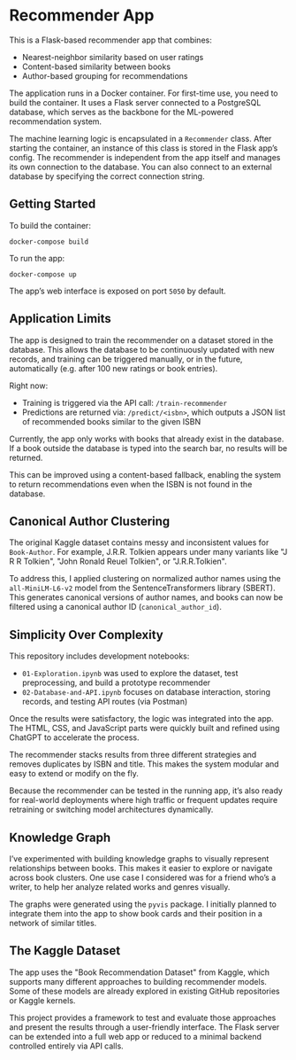 # Recommender App

This is a Flask-based recommender app that combines:
- Nearest-neighbor similarity based on user ratings
- Content-based similarity between books
- Author-based grouping for recommendations

The application runs in a Docker container. For first-time use, you need to build the container. It uses a Flask server connected to a PostgreSQL database, which serves as the backbone for the ML-powered recommendation system.

The machine learning logic is encapsulated in a `Recommender` class. After starting the container, an instance of this class is stored in the Flask app’s config. The recommender is independent from the app itself and manages its own connection to the database. You can also connect to an external database by specifying the correct connection string.

## Getting Started

To build the container:
```
docker-compose build
```

To run the app:
```
docker-compose up
```

The app’s web interface is exposed on port `5050` by default.

## Application Limits

The app is designed to train the recommender on a dataset stored in the database. This allows the database to be continuously updated with new records, and training can be triggered manually, or in the future, automatically (e.g. after 100 new ratings or book entries).

Right now:
- Training is triggered via the API call: `/train-recommender`
- Predictions are returned via: `/predict/<isbn>`, which outputs a JSON list of recommended books similar to the given ISBN

Currently, the app only works with books that already exist in the database. If a book outside the database is typed into the search bar, no results will be returned.

This can be improved using a content-based fallback, enabling the system to return recommendations even when the ISBN is not found in the database.

## Canonical Author Clustering

The original Kaggle dataset contains messy and inconsistent values for `Book-Author`. For example, J.R.R. Tolkien appears under many variants like "J R R Tolkien", "John Ronald Reuel Tolkien", or "J.R.R.Tolkien".

To address this, I applied clustering on normalized author names using the `all-MiniLM-L6-v2` model from the SentenceTransformers library (SBERT). This generates canonical versions of author names, and books can now be filtered using a canonical author ID (`canonical_author_id`).

## Simplicity Over Complexity

This repository includes development notebooks:
- `01-Exploration.ipynb` was used to explore the dataset, test preprocessing, and build a prototype recommender
- `02-Database-and-API.ipynb` focuses on database interaction, storing records, and testing API routes (via Postman)

Once the results were satisfactory, the logic was integrated into the app. The HTML, CSS, and JavaScript parts were quickly built and refined using ChatGPT to accelerate the process.

The recommender stacks results from three different strategies and removes duplicates by ISBN and title. This makes the system modular and easy to extend or modify on the fly.

Because the recommender can be tested in the running app, it’s also ready for real-world deployments where high traffic or frequent updates require retraining or switching model architectures dynamically.

## Knowledge Graph

I’ve experimented with building knowledge graphs to visually represent relationships between books. This makes it easier to explore or navigate across book clusters. One use case I considered was for a friend who’s a writer, to help her analyze related works and genres visually.

The graphs were generated using the `pyvis` package. I initially planned to integrate them into the app to show book cards and their position in a network of similar titles.

## The Kaggle Dataset

The app uses the "Book Recommendation Dataset" from Kaggle, which supports many different approaches to building recommender models. Some of these models are already explored in existing GitHub repositories or Kaggle kernels.

This project provides a framework to test and evaluate those approaches and present the results through a user-friendly interface. The Flask server can be extended into a full web app or reduced to a minimal backend controlled entirely via API calls.
